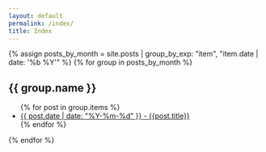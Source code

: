 ```yaml
---
layout: default
permalink: /index/
title: Index
---
```


<section class="content">
{% assign posts_by_month = site.posts | group_by_exp: "item", "item.date | date: '%b %Y'" %}
{% for group in posts_by_month %}
<h2>{{ group.name }}</h2>
<ul>
  {% for post in group.items %}
    <li>
      <a href="{{ site.baseurl }}{{ post.url }}">{{ post.date | date: "%Y-%m-%d" }} - {{post.title}}</a>
    </li>
  {% endfor %}
</ul>
{% endfor %}
</section>
